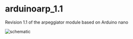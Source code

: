 # arduinoarp_1.1
Revision 1.1 of the arpeggiator module based on Arduino nano

![schematic](https://www.ymnkmusic.com/projects/arp11_.jpg)
